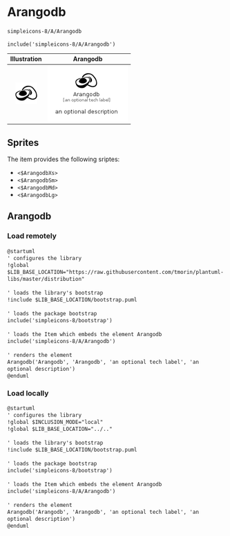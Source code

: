 # Arangodb


```text
simpleicons-8/A/Arangodb
```

```text
include('simpleicons-8/A/Arangodb')
```



| Illustration | Arangodb |
| :---: | :---: |
| ![illustration for Illustration](../../simpleicons-8/A/Arangodb.png) | ![illustration for Arangodb](../../simpleicons-8/A/Arangodb.Local.png) |



## Sprites
The item provides the following sriptes:

- `<$ArangodbXs>`
- `<$ArangodbSm>`
- `<$ArangodbMd>`
- `<$ArangodbLg>`





## Arangodb

### Load remotely
```plantuml
@startuml
' configures the library
!global $LIB_BASE_LOCATION="https://raw.githubusercontent.com/tmorin/plantuml-libs/master/distribution"

' loads the library's bootstrap
!include $LIB_BASE_LOCATION/bootstrap.puml

' loads the package bootstrap
include('simpleicons-8/bootstrap')

' loads the Item which embeds the element Arangodb
include('simpleicons-8/A/Arangodb')

' renders the element
Arangodb('Arangodb', 'Arangodb', 'an optional tech label', 'an optional description')
@enduml
```

### Load locally
```plantuml
@startuml
' configures the library
!global $INCLUSION_MODE="local"
!global $LIB_BASE_LOCATION="../.."

' loads the library's bootstrap
!include $LIB_BASE_LOCATION/bootstrap.puml

' loads the package bootstrap
include('simpleicons-8/bootstrap')

' loads the Item which embeds the element Arangodb
include('simpleicons-8/A/Arangodb')

' renders the element
Arangodb('Arangodb', 'Arangodb', 'an optional tech label', 'an optional description')
@enduml
```

